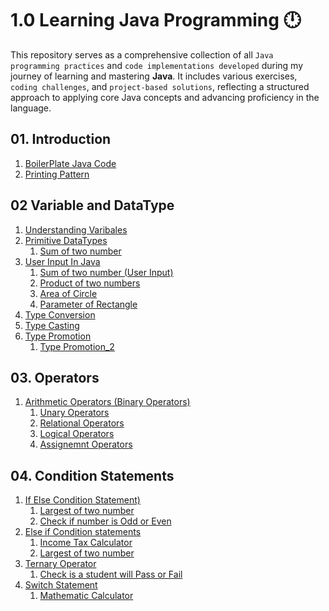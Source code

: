 # 1.0 Learning Java Programming 🕛

This repository serves as a comprehensive collection of all `Java programming practices` and `code implementations developed` during my journey of learning and mastering **Java**. It includes various exercises, `coding challenges`, and `project-based solutions`, reflecting a structured approach to applying core Java concepts and advancing proficiency in the language.



## 01. Introduction
01. [BoilerPlate Java Code](https://github.com/nikunjk9/Java_Programming_Projects/blob/main/Introduction/JavaBasics.java)
02. [Printing Pattern](https://github.com/nikunjk9/Java_Programming_Projects/blob/main/Introduction/PrintPattern.java)

## 02 Variable and DataType
01. [Understanding Varibales](https://github.com/nikunjk9/Java_Programming_Projects/blob/main/Variable%20and%20DataType/JavaVariable.java)
02. [Primitive DataTypes](https://github.com/nikunjk9/Java_Programming_Projects/blob/main/Variable%20and%20DataType/JavaDataType.java) <br>
     1. [Sum of two number](https://github.com/nikunjk9/Java_Programming_Projects/blob/main/Variable%20and%20DataType/SumOfTwoNumber.java)<br>
03. [User Input In Java](https://github.com/nikunjk9/Java_Programming_Projects/blob/main/Variable%20and%20DataType/InputInJava.java) <br>
     1. [Sum of two number (User Input)](https://github.com/nikunjk9/Java_Programming_Projects/blob/main/Variable%20and%20DataType/Sumoftwonumber2.java) <br>
     2. [Product of two numbers](https://github.com/nikunjk9/Java_Programming_Projects/blob/main/Variable%20and%20DataType/ProductOfTwoNumbers.java) 
     3. [Area of Circle](https://github.com/nikunjk9/Java_Programming_Projects/blob/main/Variable%20and%20DataType/AreaOfCircle.java) 
     4. [Parameter of Rectangle](https://github.com/nikunjk9/Java_Programming_Projects/blob/main/Variable%20and%20DataType/ParameterOfRectangle.java)
04. [Type Conversion](https://github.com/nikunjk9/Java_Programming_Projects/blob/main/Variable%20and%20DataType/TypeConversion.java)
5. [Type Casting](https://github.com/nikunjk9/Java_Programming_Projects/blob/main/Variable%20and%20DataType/TypeCasting.java)
6. [Type Promotion](https://github.com/nikunjk9/Java_Programming_Projects/blob/main/Variable%20and%20DataType/TypePromotion.java)
     1. [Type Promotion_2](https://github.com/nikunjk9/Java_Programming_Projects/blob/main/Variable%20and%20DataType/TypePromotion_2.java)

## 03. Operators
01. [Arithmetic Operators (Binary Operators)](https://github.com/nikunjk9/Java_Programming_Projects/blob/main/Operators/ArithmeticOperators.java)
     1. [Unary Operators](https://github.com/nikunjk9/Java_Programming_Projects/blob/main/Operators/UnaryOperator.java)
     2. [Relational Operators](https://github.com/nikunjk9/Java_Programming_Projects/blob/main/Operators/RelationalOperator.java)
     3. [Logical Operators](https://github.com/nikunjk9/Java_Programming_Projects/blob/main/Operators/LogicalOperator.java)
     4. [Assignemnt Operators](https://github.com/nikunjk9/Java_Programming_Projects/blob/main/Operators/AssignmentOperator.java)


## 04. Condition Statements
01. [If Else Condition Statement)](https://github.com/nikunjk9/Java_Programming_Projects/blob/main/Condition%20Statement/Ifelse.java)
     1. [Largest of two number](https://github.com/nikunjk9/Java_Programming_Projects/blob/main/Condition%20Statement/LargestOfTwoNumbers.java)<br>
     2. [Check if number is Odd or Even](https://github.com/nikunjk9/Java_Programming_Projects/blob/main/Condition%20Statement/Number_is_Odd_or_Even.java)<br>
02. [Else if Condition statements](https://github.com/nikunjk9/Java_Programming_Projects/blob/main/Condition%20Statement/Elseif.java)<br>
     1. [Income Tax Calculator](https://github.com/nikunjk9/Java_Programming_Projects/blob/main/Condition%20Statement/IncomeTaxCalculator.java)<br>
     2. [Largest of two number](https://github.com/nikunjk9/Java_Programming_Projects/blob/main/Condition%20Statement/LargestOfThreeNumbers.java)<br>
03. [Ternary Operator](https://github.com/nikunjk9/Java_Programming/blob/main/Condition%20Statement/TernaryOperator.java)<br>
     1. [Check is a student will Pass or Fail](https://github.com/nikunjk9/Java_Programming/blob/main/Condition%20Statement/CheckMarks.java)<br>
04. [Switch Statement](https://github.com/nikunjk9/Java_Programming/blob/main/Condition%20Statement/SwitchStatements.java)<br>
     1. [Mathematic Calculator](https://github.com/nikunjk9/Java_Programming/blob/main/Condition%20Statement/Calculator.java)<br>
